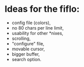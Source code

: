# Ideas for the fiflo:
- config file (colors),
- no 80 chars per line limit,
- usability for other *nixes,
- scrolling,
- "configure" file,
- movable cursor,
- bigger buffer,
- search option.
